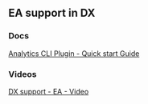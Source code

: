 ## EA  support in DX

### Docs
<a target="_blank" href="https://analytics-sfdx-df18.herokuapp.com/">Analytics CLI Plugin - Quick start Guide</a> 

### Videos
<a target="_blank" href="ea-dx-video.html">DX support - EA -  Video</a> 




